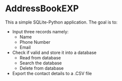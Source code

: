 # AddressBookEXP

This a simple SQLite-Python application.
The goal is to:
- Input three records namely:
  * Name
  * Phone Number
  * Email
- Check if valid and store it into a database
  * Read from database
  * Search the database
  * Delete from database
- Export the contact details to a .CSV file 
